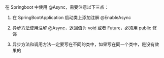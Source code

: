 在 Springboot 中使用 @Async，需要注意以下三点：

1. 在 SpringBootApplication 启动类上添加注解 @EnableAsync

2. 异步方法使用注解 @Async，返回值为 void 或者 Future，必须用 public 修饰

3. 异步方法和调用方法一定要写在不同的类中，如果写在同一个类中，是没有效果的
